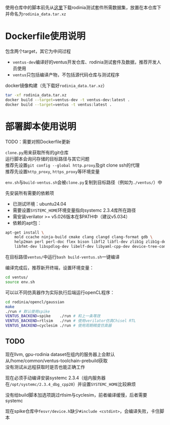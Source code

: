 使用仓库中的脚本前先从[这里](https://cloud.tsinghua.edu.cn/d/ad60a4502fbb43daa45e/)下载rodinia测试套件所需数据集，放置在本仓库下并命名为`rodinia_data.tar.xz`

# Dockerfile使用说明

包含两个target，其它为中间过程
* `ventus-dev`编译好的ventus开发仓库、rodinia测试套件及数据，推荐开发人员使用
* `ventus`只包括编译产物，不包括源代码仓库与测试程序

docker镜像构建（先下载好`rodinia_data.tar.xz`）
```bash
tar -xf rodinia_data.tar.xz
docker build --target=ventus-dev -t ventus-dev:latest . 
docker build --target=ventus -t ventus:latest .
```

# 部署脚本使用说明

TODO：需要对照Dockerfile更新

`clone.py`用来获取所有的git仓库    
运行脚本会询问存储的目标路径与其它问题    
推荐先设置`git config --global http.proxy`及git clone ssh的代理    
推荐先设置`http_proxy`, `https_proxy`等环境变量

`env.sh`与`build-ventus.sh`会被`clone.py`复制到目标路径（例如为`./ventus/`）中

先安装所有需要的依赖项
* 已测试环境：ubuntu24.04
* 需要设置`SYSTEMC_HOME`环境变量指向systemc 2.3.4库所在路径
* 需安装verilator >= v5.026版本在$PATH中（建议v5.034）
* 依赖的apt包：
```bash
apt-get install \
    mold ccache ninja-build cmake clang clangd clang-format gdb \
    help2man perl perl-doc flex bison libfl2 libfl-dev zlib1g zlib1g-dev libgoogle-perftools-dev numactl \
    libfmt-dev libspdlog-dev libelf-dev libyaml-cpp-dev device-tree-compiler bsdmainutils ruby default-jdk
```

在目标路径`ventus/`中运行`bash build-ventus.sh`一键编译    

编译完成后，推荐新开终端，设置环境变量：
```bash
cd ventus/
source env.sh
```
可以以不同仿真器作为实际执行后端运行openCL程序：
```bash
cd rodinia/opencl/gaussian
make
./run # 默认使用spike
VENTUS_BACKEND=spike    ./run # 和上一条等效
VENTUS_BACKEND=rtlsim   ./run # 使用verilator仿真Chisel RTL
VENTUS_BACKEND=cyclesim ./run # 使用周期精度仿真器
```

## TODO

现在llvm, gpu-rodinia dataset在组内的服务器上会默认从/home/common/ventus-toolchain-prebuild获取    
没有测试从远程获取时是否也能正确工作

现在必须手动编译安装systemc 2.3.4（组内服务器在`/opt/systemc/2.3.4_dbg_cpp20`）并设置`SYSTEMC_HOME`比较麻烦

没有给build脚本加选项跳过rtlsim与cyclesim，前者编译缓慢，后者需要systemc

现在spike仓库中`fesvr/device.h`缺少`#include <cstdint>`，会编译失败，卡住脚本
